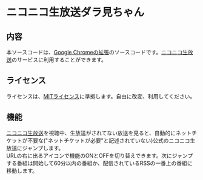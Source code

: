 # ニコニコ生放送ダラ見ちゃん
## 内容
本ソースコードは、[Google Chromeの拡張](http://code.google.com/chrome/extensions/index.html)のソースコードです。[ニコニコ生放送](http://live.nicovideo.jp/)のサービスに利用することができます。

## ライセンス
ライセンスは、[MITライセンス](http://www.opensource.org/licenses/mit-license.php)に準拠します。自由に改変、利用してください。

## 機能  
[ニコニコ生放送](http://live.nicovideo.jp/)を視聴中、生放送がされてない放送を見ると、自動的にネットチケットが不要な("ネットチケットが必要"と記述されていない)公式のニコニコ生放送にジャンプします。  
URLの右に出るアイコンで機能のONとOFFを切り替えできます。次にジャンプする番組は開始して60分以内の番組か、配信されているRSSの一番上の番組に移動します。

